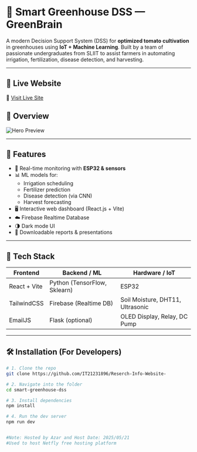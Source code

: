# 🌿 Smart Greenhouse DSS — GreenBrain

A modern Decision Support System (DSS) for **optimized tomato cultivation** in greenhouses using **IoT + Machine Learning**. Built by a team of passionate undergraduates from SLIIT to assist farmers in automating irrigation, fertilization, disease detection, and harvesting.

---

## 🚀 Live Website

🔗 [Visit Live Site](https://greenbrainak.netlify.app/)



## 📸 Overview

![Hero Preview](public/assets/hero-tomato.jpg)

---

## 📌 Features

- 🌱 Real-time monitoring with **ESP32 & sensors**
- 📊 ML models for:
  - Irrigation scheduling
  - Fertilizer prediction
  - Disease detection (via CNN)
  - Harvest forecasting
- 🖥️ Interactive web dashboard (React.js + Vite)
- ☁️ Firebase Realtime Database
- 🌗 Dark mode UI
- 📁 Downloadable reports & presentations

---

## 🧠 Tech Stack

| Frontend   | Backend / ML | Hardware / IoT     |
|------------|--------------|---------------------|
| React + Vite | Python (TensorFlow, Sklearn) | ESP32 |
| TailwindCSS | Firebase (Realtime DB)        | Soil Moisture, DHT11, Ultrasonic |
| EmailJS     | Flask (optional)             | OLED Display, Relay, DC Pump     |

---

## 🛠️ Installation (For Developers)

```bash
# 1. Clone the repo
git clone https://github.com/IT21231896/Reserch-Info-Website-

# 2. Navigate into the folder
cd smart-greenhouse-dss

# 3. Install dependencies
npm install

# 4. Run the dev server
npm run dev


#Note: Hosted by Azar and Host Date: 2025/05/21
#Used to host Netfly free hosting platform